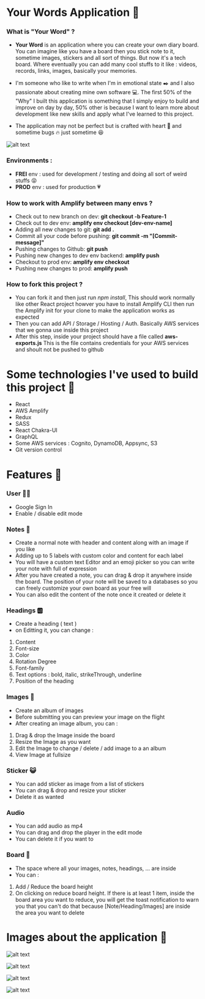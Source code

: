 # Your Words Application :page_with_curl:

### What is "Your Word" ?

- **Your Word** is an application where you can create your own diary board. You can imagine like you have a board then you stick note to it, sometime images, stickers and all sort of things. But now it's a tech board. Where eventually you can add many cool stuffs to it like : videos, records, links, images, basically your memories.

- I'm someone who like to write when I'm in emotional state :black_nib: and I also passionate about creating mine own software :computer:. The first 50% of the "Why" I built this application is something that I simply enjoy to build and improve on day by day, 50% other is because I want to learn more about development like new skills and apply what I've learned to this project.

- The application may not be perfect but is crafted with heart :raised_hands: and sometime bugs :fire: just sometime :satisfied:

![alt text](https://github.com/Tris-909/Your-Words/blob/master/src/github/images/roadmap.png)

### Environments :

- **FREI** env : used for development / testing and doing all sort of weird stuffs :stuck_out_tongue_closed_eyes:
- **PROD** env : used for production :heartpulse:

### How to work with Amplify between many envs ?

- Check out to new branch on dev: **git checkout -b Feature-1**
- Check out to dev env: **amplify env checkout [dev-env-name]**
- Adding all new changes to git: **git add .**
- Commit all your code before pushing: **git commit -m "[Commit-message]"**
- Pushing changes to Github: **git push**
- Pushing new changes to dev env backend: **amplify push**
- Checkout to prod env: **amplify env checkout <env-name>**
- Pushing new changes to prod: **amplify push**

### How to fork this project ?

- You can fork it and then just run _npm install_, This should work normally like other React project howver you have to install Amplify CLI then run the Amplify init for your clone to make the application works as expected
- Then you can add API / Storage / Hosting / Auth. Basically AWS services that we gonna use inside this project
- After this step, inside your project should have a file called **aws-exports.js** This is the file contains credentials for your AWS services and shoult not be pushed to github

# Some technologies I've used to build this project :gem:

- React
- AWS Amplify
- Redux
- SASS
- React Chakra-UI
- GraphQL
- Some AWS services : Cognito, DynamoDB, Appsync, S3
- Git version control

# Features :rainbow:

### User :pouting_man:

- Google Sign In
- Enable / disable edit mode

### Notes :memo:

- Create a normal note with header and content along with an image if you like
- Adding up to 5 labels with custom color and content for each label
- You will have a custom text Editor and an emoji picker so you can write your note with full of expression
- After you have created a note, you can drag & drop it anywhere inside the board. The position of your note will be saved to a databases so you can freely customize your own board as your free will
- You can also edit the content of the note once it created or delete it

### Headings :ab:

- Create a heading ( text )
- on Editting it, you can change :

1. Content
2. Font-size
3. Color
4. Rotation Degree
5. Font-family
6. Text options : bold, italic, strikeThrough, underline
7. Position of the heading

### Images :art:

- Create an album of images
- Before submitting you can preview your image on the flight
- After creating an image album, you can :

1. Drag & drop the Image inside the board
2. Resize the Image as you want
3. Edit the Image to change / delete / add image to a an album
4. View Image at fullsize

### Sticker :smiley_cat:

- You can add sticker as image from a list of stickers
- You can drag & drop and resize your sticker
- Delete it as wanted

### Audio

- You can add audio as mp4
- You can drag and drop the player in the edit mode
- You can delete it if you want to

### Board :straight_ruler:

- The space where all your images, notes, headings, ... are inside
- You can :

1. Add / Reduce the board height
2. On clicking on reduce board height. If there is at least 1 item, inside the board area you want to reduce, you will get the toast notification to warn you that you can't do that because [Note/Heading/Images] are inside the area you want to delete

# Images about the application :newspaper:

![alt text](https://github.com/Tris-909/Your-Words/blob/master/src/github/images/currentstate.png)

![alt text](https://github.com/Tris-909/Your-Words/blob/master/src/github/images/image2.png)

![alt text](https://github.com/Tris-909/Your-Words/blob/master/src/github/images/image3.png)

![alt text](https://github.com/Tris-909/Your-Words/blob/master/src/github/images/image4.png)
